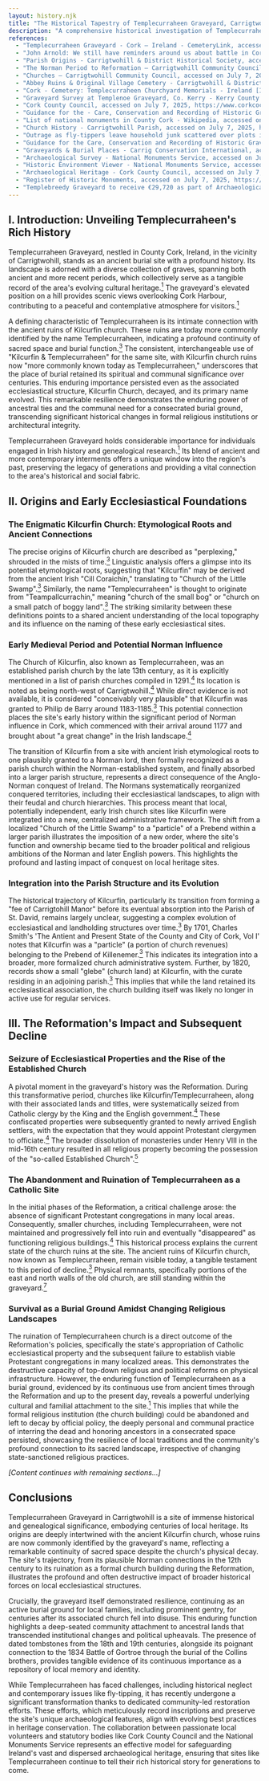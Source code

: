 ```yaml
---
layout: history.njk
title: "The Historical Tapestry of Templecurraheen Graveyard, Carrigtwohill"
description: "A comprehensive historical investigation of Templecurraheen Graveyard and its significance in County Cork's heritage"
references:
  - "Templecurraheen Graveyard - Cork – Ireland - CemeteryLink, accessed on July 7, 2025, https://cemeterylink.com/cemetery/templecurraheen-graveyard-cork-cork-ireland/"
  - "John Arnold: We still have reminders around us about battle in Cork 191 years ago - The Echo, accessed on July 7, 2025, https://www.echolive.ie/corkviews/arid-41623219.html"
  - "Parish Origins - Carrigtwohill & District Historical Society, accessed on July 7, 2025, https://carrigtwohillhistoricalsociety.com/Religious%20of%20Parish/Parish%20Churches/ParishChurches.aspx"
  - "The Norman Period to Reformation – Carrigtwohill Community Council, accessed on July 7, 2025, https://carrigtwohillcommunity.ie/history/the-norman-peroid-to-reformation/"
  - "Churches – Carrigtwohill Community Council, accessed on July 7, 2025, https://carrigtwohillcommunity.ie/history/churches/"
  - "Abbey Ruins & Original Village Cemetery - Carrigtwohill & District Historical Society, accessed on July 7, 2025, https://carrigtwohillhistoricalsociety.com/Religious%20of%20Parish/Parish%20Churches/Abbey/Abbey.aspx"
  - "Cork - Cemetery: Templecurraheen Churchyard Memorials - Ireland [IGP Free Irish Genealogy], accessed on July 7, 2025, https://www.igp-web.com/IGPArchives/ire/cork/cemeteries/templecurraheen.html"
  - "Graveyard Survey at Templenoe Graveyard, Co. Kerry - Kerry County Council, accessed on July 7, 2025, https://www.kerrycoco.ie/wp-content/uploads/2020/11/Templenoe-Graveyard.pdf"
  - "Cork County Council, accessed on July 7, 2025, https://www.corkcoco.ie/sites/default/files/2022-10/care_of_historic_graveyards_-_a_heritage_guide_by_cork_county_council.pdf"
  - "Guidance for the - Care, Conservation and Recording of Historic Graveyards - The Heritage Council, accessed on July 7, 2025, https://www.heritagecouncil.ie/content/files/guidance_care_conservation_recording_historic_graveyards_2011_7mb.pdf"
  - "List of national monuments in County Cork - Wikipedia, accessed on July 7, 2025, https://en.wikipedia.org/wiki/List_of_national_monuments_in_County_Cork"
  - "Church History - Carrigtwohill Parish, accessed on July 7, 2025, https://carrigtwohillparish.ie/history/church-history/"
  - "Outrage as fly-tippers leave household junk scattered over plots in Cork graveyard, accessed on July 7, 2025, https://www.corkbeo.ie/news/local-news/outrage-fly-tippers-leave-household-26167298"
  - "Guidance for the Care, Conservation and Recording of Historic Graveyards - Tipperary County Council, accessed on July 7, 2025, https://www.tipperarycoco.ie/sites/default/files/2024-02/GUIDANCE%20FOR%20THE%20CARE%2C%20CONSERVATION%20AND%20RECORDING%20HISTORIC%20GRAVEYARDS.pdf"
  - "Graveyards & Burial Places - Carrig Conservation International, accessed on July 7, 2025, https://www.carrig.ie/graveyards--burial-places.html"
  - "Archaeological Survey - National Monuments Service, accessed on July 7, 2025, https://www.archaeology.ie/about-us/what-we-do/archaeological-survey/"
  - "Historic Environment Viewer - National Monuments Service, accessed on July 7, 2025, https://www.archaeology.ie/advice-and-support/locate-a-monument-or-wreck/historic-environment-viewer/"
  - "Archaeological Heritage - Cork County Council, accessed on July 7, 2025, https://www.corkcoco.ie/en/resident/heritage-and-conservation/archaeological-heritage"
  - "Register of Historic Monuments, accessed on July 7, 2025, https://www.archaeology.ie/app/uploads/2025/03/Register-of-Historic-Monuments-09_V1.pdf"
  - "Templebreedy Graveyard to receive €29,720 as part of Archaeological Heritage Projects in Cork County, accessed on July 7, 2025, https://www.carrigdhoun.com/post/templebreedy-graveyard-to-receive-29-720-as-part-of-archaeological-heritage-projects-in-cork-county"
---
```


## I. Introduction: Unveiling Templecurraheen's Rich History

Templecurraheen Graveyard, nestled in County Cork, Ireland, in the vicinity of Carrigtwohill, stands as an ancient burial site with a profound history. Its landscape is adorned with a diverse collection of graves, spanning both ancient and more recent periods, which collectively serve as a tangible record of the area's evolving cultural heritage.<a href="#ref-1" class="citation-link"><sup>1</sup></a> The graveyard's elevated position on a hill provides scenic views overlooking Cork Harbour, contributing to a peaceful and contemplative atmosphere for visitors.<a href="#ref-1" class="citation-link"><sup>1</sup></a>

A defining characteristic of Templecurraheen is its intimate connection with the ancient ruins of Kilcurfin church. These ruins are today more commonly identified by the name Templecurraheen, indicating a profound continuity of sacred space and burial function.<a href="#ref-3" class="citation-link"><sup>3</sup></a> The consistent, interchangeable use of "Kilcurfin & Templecurraheen" for the same site, with Kilcurfin church ruins now "more commonly known today as Templecurraheen," underscores that the place of burial retained its spiritual and communal significance over centuries. This enduring importance persisted even as the associated ecclesiastical structure, Kilcurfin Church, decayed, and its primary name evolved. This remarkable resilience demonstrates the enduring power of ancestral ties and the communal need for a consecrated burial ground, transcending significant historical changes in formal religious institutions or architectural integrity.

Templecurraheen Graveyard holds considerable importance for individuals engaged in Irish history and genealogical research.<a href="#ref-1" class="citation-link"><sup>1</sup></a> Its blend of ancient and more contemporary interments offers a unique window into the region's past, preserving the legacy of generations and providing a vital connection to the area's historical and social fabric.

## II. Origins and Early Ecclesiastical Foundations

### The Enigmatic Kilcurfin Church: Etymological Roots and Ancient Connections

The precise origins of Kilcurfin church are described as "perplexing," shrouded in the mists of time.<a href="#ref-3" class="citation-link"><sup>3</sup></a> Linguistic analysis offers a glimpse into its potential etymological roots, suggesting that "Kilcurfin" may be derived from the ancient Irish "Cill Coraichín," translating to "Church of the Little Swamp".<a href="#ref-3" class="citation-link"><sup>3</sup></a> Similarly, the name "Templecurraheen" is thought to originate from "Teampallcurrachin," meaning "church of the small bog" or "church on a small patch of boggy land".<a href="#ref-3" class="citation-link"><sup>3</sup></a> The striking similarity between these definitions points to a shared ancient understanding of the local topography and its influence on the naming of these early ecclesiastical sites.

### Early Medieval Period and Potential Norman Influence

The Church of Kilcurfin, also known as Templecurraheen, was an established parish church by the late 13th century, as it is explicitly mentioned in a list of parish churches compiled in 1291.<a href="#ref-4" class="citation-link"><sup>4</sup></a> Its location is noted as being north-west of Carrigtwohill.<a href="#ref-4" class="citation-link"><sup>4</sup></a> While direct evidence is not available, it is considered "conceivably very plausible" that Kilcurfin was granted to Philip de Barry around 1183-1185.<a href="#ref-3" class="citation-link"><sup>3</sup></a> This potential connection places the site's early history within the significant period of Norman influence in Cork, which commenced with their arrival around 1177 and brought about "a great change" in the Irish landscape.<a href="#ref-4" class="citation-link"><sup>4</sup></a>

The transition of Kilcurfin from a site with ancient Irish etymological roots to one plausibly granted to a Norman lord, then formally recognized as a parish church within the Norman-established system, and finally absorbed into a larger parish structure, represents a direct consequence of the Anglo-Norman conquest of Ireland. The Normans systematically reorganized conquered territories, including their ecclesiastical landscapes, to align with their feudal and church hierarchies. This process meant that local, potentially independent, early Irish church sites like Kilcurfin were integrated into a new, centralized administrative framework. The shift from a localized "Church of the Little Swamp" to a "particle" of a Prebend within a larger parish illustrates the imposition of a new order, where the site's function and ownership became tied to the broader political and religious ambitions of the Norman and later English powers. This highlights the profound and lasting impact of conquest on local heritage sites.

### Integration into the Parish Structure and its Evolution

The historical trajectory of Kilcurfin, particularly its transition from forming a "fee of Carrigtohill Manor" before its eventual absorption into the Parish of St. David, remains largely unclear, suggesting a complex evolution of ecclesiastical and landholding structures over time.<a href="#ref-3" class="citation-link"><sup>3</sup></a> By 1701, Charles Smith's 'The Antient and Present State of the County and City of Cork, Vol I' notes that Kilcurfin was a "particle" (a portion of church revenues) belonging to the Prebend of Killenemer.<a href="#ref-3" class="citation-link"><sup>3</sup></a> This indicates its integration into a broader, more formalized church administrative system. Further, by 1820, records show a small "glebe" (church land) at Kilcurfin, with the curate residing in an adjoining parish.<a href="#ref-3" class="citation-link"><sup>3</sup></a> This implies that while the land retained its ecclesiastical association, the church building itself was likely no longer in active use for regular services.

## III. The Reformation's Impact and Subsequent Decline

### Seizure of Ecclesiastical Properties and the Rise of the Established Church

A pivotal moment in the graveyard's history was the Reformation. During this transformative period, churches like Kilcurfin/Templecurraheen, along with their associated lands and titles, were systematically seized from Catholic clergy by the King and the English government.<a href="#ref-4" class="citation-link"><sup>4</sup></a> These confiscated properties were subsequently granted to newly arrived English settlers, with the expectation that they would appoint Protestant clergymen to officiate.<a href="#ref-4" class="citation-link"><sup>4</sup></a> The broader dissolution of monasteries under Henry VIII in the mid-16th century resulted in all religious property becoming the possession of the "so-called Established Church".<a href="#ref-5" class="citation-link"><sup>5</sup></a>

### The Abandonment and Ruination of Templecurraheen as a Catholic Site

In the initial phases of the Reformation, a critical challenge arose: the absence of significant Protestant congregations in many local areas. Consequently, smaller churches, including Templecurraheen, were not maintained and progressively fell into ruin and eventually "disappeared" as functioning religious buildings.<a href="#ref-4" class="citation-link"><sup>4</sup></a> This historical process explains the current state of the church ruins at the site. The ancient ruins of Kilcurfin church, now known as Templecurraheen, remain visible today, a tangible testament to this period of decline.<a href="#ref-3" class="citation-link"><sup>3</sup></a> Physical remnants, specifically portions of the east and north walls of the old church, are still standing within the graveyard.<a href="#ref-7" class="citation-link"><sup>7</sup></a>

### Survival as a Burial Ground Amidst Changing Religious Landscapes

The ruination of Templecurraheen church is a direct outcome of the Reformation's policies, specifically the state's appropriation of Catholic ecclesiastical property and the subsequent failure to establish viable Protestant congregations in many localized areas. This demonstrates the destructive capacity of top-down religious and political reforms on physical infrastructure. However, the enduring function of Templecurraheen as a burial ground, evidenced by its continuous use from ancient times through the Reformation and up to the present day, reveals a powerful underlying cultural and familial attachment to the site.<a href="#ref-1" class="citation-link"><sup>1</sup></a> This implies that while the formal religious institution (the church building) could be abandoned and left to decay by official policy, the deeply personal and communal practice of interring the dead and honoring ancestors in a consecrated space persisted, showcasing the resilience of local traditions and the community's profound connection to its sacred landscape, irrespective of changing state-sanctioned religious practices.

_[Content continues with remaining sections...]_

## Conclusions

Templecurraheen Graveyard in Carrigtwohill is a site of immense historical and genealogical significance, embodying centuries of local heritage. Its origins are deeply intertwined with the ancient Kilcurfin church, whose ruins are now commonly identified by the graveyard's name, reflecting a remarkable continuity of sacred space despite the church's physical decay. The site's trajectory, from its plausible Norman connections in the 12th century to its ruination as a formal church building during the Reformation, illustrates the profound and often destructive impact of broader historical forces on local ecclesiastical structures.

Crucially, the graveyard itself demonstrated resilience, continuing as an active burial ground for local families, including prominent gentry, for centuries after its associated church fell into disuse. This enduring function highlights a deep-seated community attachment to ancestral lands that transcended institutional changes and political upheavals. The presence of dated tombstones from the 18th and 19th centuries, alongside its poignant connection to the 1834 Battle of Gortroe through the burial of the Collins brothers, provides tangible evidence of its continuous importance as a repository of local memory and identity.

While Templecurraheen has faced challenges, including historical neglect and contemporary issues like fly-tipping, it has recently undergone a significant transformation thanks to dedicated community-led restoration efforts. These efforts, which meticulously record inscriptions and preserve the site's unique archaeological features, align with evolving best practices in heritage conservation. The collaboration between passionate local volunteers and statutory bodies like Cork County Council and the National Monuments Service represents an effective model for safeguarding Ireland's vast and dispersed archaeological heritage, ensuring that sites like Templecurraheen continue to tell their rich historical story for generations to come.





